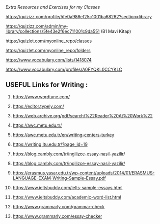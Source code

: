 

_Extra Resources and Exercises for my Classes_


https://quizizz.com/profile/5fe0a986ef25c1001ba68262?section=library

https://quizizz.com/admin/my-library/collections/5fe43e2f6ec711001c9da551  (B1 Mavi Kitap)

https://quizlet.com/myonline_repo/classes

https://quizlet.com/myonline_repo/folders

https://www.vocabulary.com/lists/1418074

https://www.vocabulary.com/profiles/A0FYQKL0CCYKLC


## USEFUL Links for Writing : 

1. https://www.wordtune.com/

2. https://editor.typely.com/

3. https://web.archive.org/pdf/search/%22Reader%20At%20Work%22

4. https://awc.metu.edu.tr/

5. https://awc.metu.edu.tr/en/writing-centers-turkey

6. https://writing.itu.edu.tr/?page_id=19

7. https://blog.cambly.com/tr/ingilizce-essay-nasil-yazilir/

8. https://blog.cambly.com/tr/ingilizce-essay-nasil-yazilir/

9. https://erasmus.yasar.edu.tr/wp-content/uploads/2014/01/ERASMUS-LANGUAGE-EXAM-Writing-Sample-Essay.pdf

10. https://www.ieltsbuddy.com/ielts-sample-essays.html

11. https://www.ieltsbuddy.com/academic-word-list.html

12. https://www.grammarly.com/grammar-check

13. https://www.grammarly.com/essay-checker

